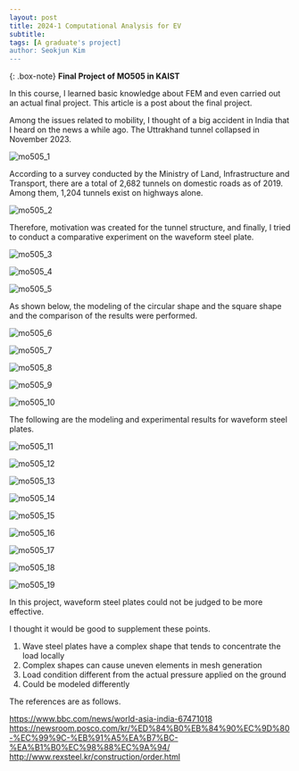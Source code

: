 ```yaml
---
layout: post
title: 2024-1 Computational Analysis for EV
subtitle: 
tags: [A graduate's project]
author: Seokjun Kim
---
```


{: .box-note}
**Final Project of MO505 in KAIST**

In this course, I learned basic knowledge about FEM and even carried out an actual final project. This article is a post about the final project.

Among the issues related to mobility, I thought of a big accident in India that I heard on the news a while ago.
The Uttrakhand tunnel collapsed in November 2023.

![mo505_1](https://withalliam.github.io/assets/img/mo505_1.png)


According to a survey conducted by the Ministry of Land, Infrastructure and Transport, there are a total of 2,682 tunnels on domestic roads as of 2019. Among them, 1,204 tunnels exist on highways alone.

![mo505_2](https://withalliam.github.io/assets/img/mo505_2.png)

Therefore, motivation was created for the tunnel structure, and finally, I tried to conduct a comparative experiment on the waveform steel plate.

![mo505_3](https://withalliam.github.io/assets/img/mo505_3.png)

![mo505_4](https://withalliam.github.io/assets/img/mo505_4.png)

![mo505_5](https://withalliam.github.io/assets/img/mo505_5.png)

As shown below, the modeling of the circular shape and the square shape and the comparison of the results were performed.

![mo505_6](https://withalliam.github.io/assets/img/mo505_6.png)

![mo505_7](https://withalliam.github.io/assets/img/mo505_7.png)

![mo505_8](https://withalliam.github.io/assets/img/mo505_8.png)

![mo505_9](https://withalliam.github.io/assets/img/mo505_9.png)

![mo505_10](https://withalliam.github.io/assets/img/mo505_10.png)

The following are the modeling and experimental results for waveform steel plates.

![mo505_11](https://withalliam.github.io/assets/img/mo505_11.png)

![mo505_12](https://withalliam.github.io/assets/img/mo505_12.png)

![mo505_13](https://withalliam.github.io/assets/img/mo505_13.png)

![mo505_14](https://withalliam.github.io/assets/img/mo505_14.png)

![mo505_15](https://withalliam.github.io/assets/img/mo505_15.png)

![mo505_16](https://withalliam.github.io/assets/img/mo505_16.png)

![mo505_17](https://withalliam.github.io/assets/img/mo505_17.png)

![mo505_18](https://withalliam.github.io/assets/img/mo505_18.png)

![mo505_19](https://withalliam.github.io/assets/img/mo505_19.png)

In this project, waveform steel plates could not be judged to be more effective.

I thought it would be good to supplement these points.

1. Wave steel plates have a complex shape that tends to concentrate the load locally
2. Complex shapes can cause uneven elements in mesh generation
3. Load condition different from the actual pressure applied on the ground
4. Could be modeled differently

The references are as follows.

https://www.bbc.com/news/world-asia-india-67471018
https://newsroom.posco.com/kr/%ED%84%B0%EB%84%90%EC%9D%80-%EC%99%9C-%EB%91%A5%EA%B7%BC-%EA%B1%B0%EC%98%88%EC%9A%94/
http://www.rexsteel.kr/construction/order.html
